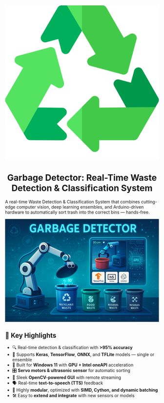 <p align="center">
  <img src="R.png"/>
</p>
<h1 align="center">Garbage Detector: Real-Time Waste Detection & Classification System</h1>

A real-time Waste Detection & Classification System that combines cutting-edge computer vision, deep learning ensembles, and Arduino-driven hardware to automatically sort trash into the correct bins — hands-free.

![Project Screenshot](project-6.png)

## 🚀 Key Highlights

- 🔍 Real-time detection & classification with **>95% accuracy**
- 🧠 Supports **Keras**, **TensorFlow**, **ONNX**, and **TFLite** models — single or ensemble
- 🧪 Built for **Windows 11** with **GPU + Intel oneAPI** acceleration
- 🎛️ **Servo motors & ultrasonic sensor** for automatic sorting
- 🎨 Sleek **OpenCV-powered GUI** with remote streaming
- 🗣️ Real-time **text-to-speech (TTS)** feedback
- 🧩 Highly **modular**, optimized with **SIMD, Cython, and dynamic batching**
- 🛠️ Easy to **extend and integrate** with new sensors or models
